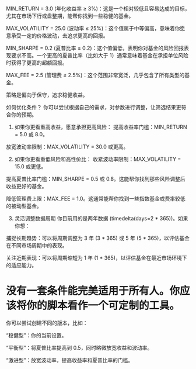 
MIN_RETURN = 3.0 (年化收益率 ≥ 3%)：这是一个相对较低且容易达成的目标，尤其在市场下行或盘整期，能帮你找到一些稳健的基金。

MAX_VOLATILITY = 25.0 (波动率 ≤ 25%)：这个值属于中等偏高，意味着你愿意承受一定的价格波动，去追求更高的回报。

MIN_SHARPE = 0.2 (夏普比率 ≥ 0.2)：这个值偏低，表明你对基金的风险回报表现要求不高。一个更高的夏普比率（比如大于 1）通常意味着基金在承担单位风险时获得了更高的超额回报。

MAX_FEE = 2.5 (管理费 ≤ 2.5%)：这个范围非常宽泛，几乎包含了所有类型的基金。

策略是偏向于保守，追求稳健收益。


如何优化条件？
你可以尝试根据自己的需求，对参数进行调整，让筛选结果更符合你的预期。

1. 如果你更看重高收益，愿意承担更高风险：
提高收益率门槛：MIN_RETURN = 5.0 或 8.0。

放宽波动率限制：MAX_VOLATILITY = 30.0 或更高。

2. 如果你更看重低风险和高性价比：
收紧波动率限制：MAX_VOLATILITY = 15.0 或更低。

提高夏普比率门槛：MIN_SHARPE = 0.5 或 0.8。这能帮你找到那些风险调整后收益更好的基金。

降低管理费上限：MAX_FEE = 1.0。这通常能帮你找到一些指数基金或费率较低的被动型基金。

3. 灵活调整数据周期
你目前用的是两年数据 (timedelta(days=2 * 365))。如果你想：

捕捉长期趋势：可以将周期调整为 3 年 (3 * 365) 或 5 年 (5 * 365)，以评估基金在不同市场周期中的表现。

关注近期表现：可以将周期缩短为 1 年 (1 * 365)，以评估基金在最近市场环境下的适应能力。


# 没有一套条件能完美适用于所有人。你应该将你的脚本看作一个可定制的工具。

你可以尝试创建不同的版本，比如：

“稳健型”：你的当前设置。

“平衡型”：将夏普比率提高到 0.5，同时略微放宽收益和波动率。

“激进型”：放宽波动率，提高收益率和夏普比率的门槛。

